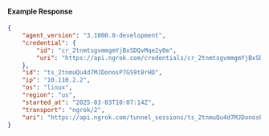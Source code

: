 <!-- Code generated for API Clients. DO NOT EDIT. -->

#### Example Response

```json
{
	"agent_version": "3.1000.0-development",
	"credential": {
		"id": "cr_2tnmtsgvmmgmYjBxSDQvMqe2y0m",
		"uri": "https://api.ngrok.com/credentials/cr_2tnmtsgvmmgmYjBxSDQvMqe2y0m"
	},
	"id": "ts_2tnmuQu4d7MJDonosP7GS9t8rHD",
	"ip": "10.110.2.2",
	"os": "linux",
	"region": "us",
	"started_at": "2025-03-03T10:07:14Z",
	"transport": "ngrok/2",
	"uri": "https://api.ngrok.com/tunnel_sessions/ts_2tnmuQu4d7MJDonosP7GS9t8rHD"
}
```
